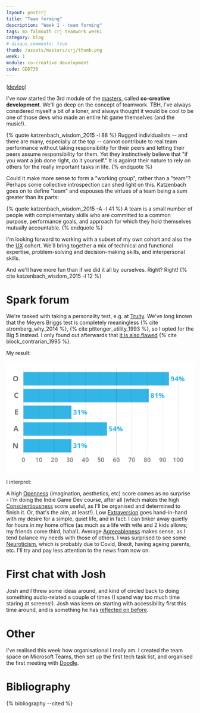 ```yaml
---
layout: postcrj
title: "Team forming"
description: "Week 1 - team forming"
tags: ma falmouth crj teamwork week1
category: blog
# disqus_comments: true
thumb: /assets/masters/crj/thumb.png
week: 1
module: co-creative development
code: GDD730
---
```


([devlog](/masters/gdd730/week1))

I've now started the 3rd module of the [masters](https://www.falmouth.ac.uk/study/online/postgraduate/indie-game-development), called **co-creative development**. We'll go deep on the concept of teamwork. TBH, I've always considered myself a bit of a loner, and always thought it would be cool to be one of those devs who made an entire hit game themselves (and the music!).

{% quote katzenbach_wisdom_2015 -l 88 %}
Rugged individualists -- and there are many, especially at the top -- cannot contribute to real team performance without taking responsibility for their peers and letting their peers assume responsibility for them. Yet they instinctively believe that "if you want a job done right, do it yourself." It is against their nature to rely on others for the really important tasks in life.
{% endquote %}

Could it make more sense to form a "working group", rather than a "team"? Perhaps some collective introspection can shed light on this. Katzenbach goes on to define "team" and espouses the virtues of a team being a sum greater than its parts:

{% quote katzenbach_wisdom_2015 -A -l 41 %}
A team is a small number of people with complementary skills who are committed to a common purpose, performance goals, and approach for which they hold themselves mutually accountable.
{% endquote %}

I'm looking forward to working with a subset of my own cohort and also the the [UX](https://www.falmouth.ac.uk/study/online/postgraduate/ux-design) cohort. We'll bring together a mix of technical and functional expertise, problem-solving and decision-making skills, and interpersonal skills.

And we'll have more fun than if we did it all by ourselves. Right? Right! {% cite katzenbach_wisdom_2015 -l 12 %}

# Spark forum

We're tasked with taking a personality test, e.g. at [Truity](https://www.truity.com/).  We've long known that the Meyers Briggs test is completely meaningless {% cite stromberg_why_2014 %}, {% cite pittenger_utility_1993 %}, so I opted for the Big 5 instead. I only found out afterwards that [it is also flawed](https://en.wikipedia.org/wiki/Big_Five_personality_traits#Critique) {% cite block_contrarian_1995 %}.

My result:

![OCEAN result](/assets/posts/2021-05-30-week-1-of-cocreative-development/big5-ocean-personality-test-results.png)

I interpret:

A high [Openness](https://en.wikipedia.org/wiki/Openness_to_experience) (imagination, aesthetics, etc) score comes as no surprise - I'm doing the Indie Game Dev course, after all (which makes the high [Conscientiousness](https://en.wikipedia.org/wiki/Conscientiousness) score useful, as I'll be organised and determined to finish it. Or, that's the aim, at least!). Low [Extraversion](https://en.wikipedia.org/wiki/Extraversion_and_introversion) goes hand-in-hand with my desire for a simple, quiet life, and in fact: I can tinker away quietly for hours in my home office (as much as a life with wife and 2 kids allows; my friends come third, haha!). Average [Agreeableness](https://en.wikipedia.org/wiki/Agreeableness) makes sense, as I tend balance my needs with those of others. I was surprised to see some [Neuroticism](https://en.wikipedia.org/wiki/Neuroticism), which is probably due to Covid, Brexit, having ageing parents, etc. I'll try and pay less attention to the news from now on.

# First chat with Josh

Josh and I threw some ideas around, and kind of circled back to doing something audio-related a couple of times (I spend way too much time staring at screens!). Josh was keen on starting with accessibility first this time around, and is something he has [reflected on before](https://skoobin.design/2021/04/04/uxd720-week-9-web-design/).

# Other

I've realised this week how organisational I really am. I created the team space on Microsoft Teams, then set up the first tech task list, and organised the first meeting with [Doodle](https://doodle.com/en/).

# Bibliography

{% bibliography --cited %}

